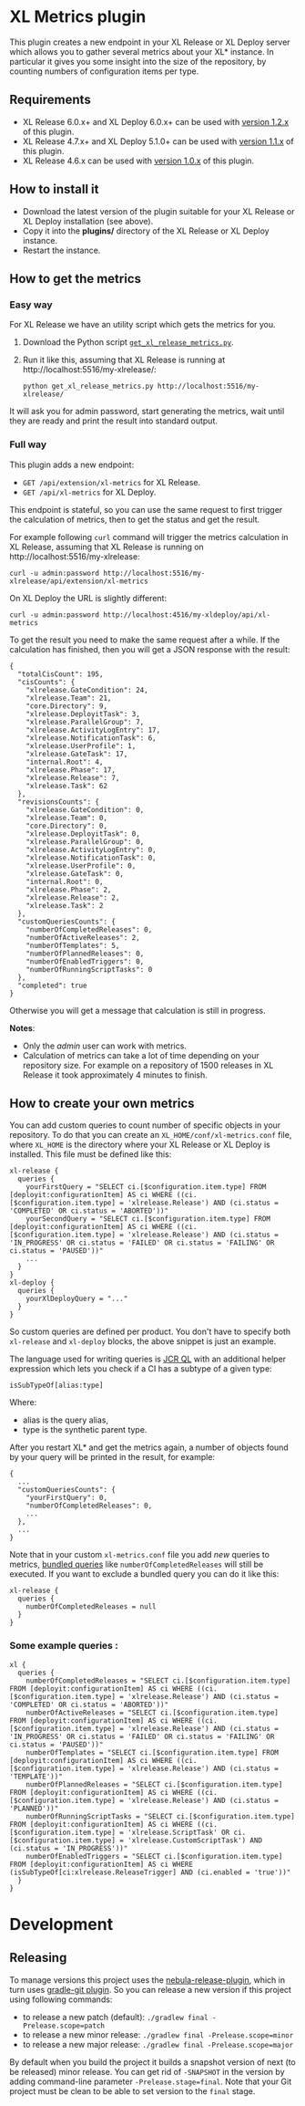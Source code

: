 # XL Metrics plugin

This plugin creates a new endpoint in your XL Release or XL Deploy server which allows you to gather several metrics about your XL* instance. In particular it gives you some insight into the size of the repository, by counting numbers of configuration items per type.

## Requirements

* XL Release 6.0.x+ and XL Deploy 6.0.x+ can be used with [version 1.2.x](https://github.com/xebialabs-community/xl-metrics-plugin/releases/download/v1.2.0/xl-metrics-plugin-1.2.0.jar) of this plugin.
* XL Release 4.7.x+ and XL Deploy 5.1.0+ can be used with [version 1.1.x](https://github.com/xebialabs-community/xl-metrics-plugin/releases/download/v1.1.0/xl-metrics-plugin-1.1.0.jar) of this plugin.
* XL Release 4.6.x can be used with [version 1.0.x](https://github.com/xebialabs-community/xl-metrics-plugin/releases/download/v1.0.0/xl-metrics-plugin-1.0.0.jar) of this plugin.

## How to install it

* Download the latest version of the plugin suitable for your XL Release or XL Deploy installation (see above).
* Copy it into the **plugins/** directory of the XL Release or XL Deploy instance.
* Restart the instance.

## How to get the metrics

### Easy way

For XL Release we have an utility script which gets the metrics for you.

1. Download the Python script [`get_xl_release_metrics.py`](scripts/get_xl_release_metrics.py).
2. Run it like this, assuming that XL Release is running at http://localhost:5516/my-xlrelease/:

    `python get_xl_release_metrics.py http://localhost:5516/my-xlrelease/`
    
It will ask you for admin password, start generating the metrics, wait until they are ready and print the result into standard output.

### Full way

This plugin adds a new endpoint: 

* `GET /api/extension/xl-metrics` for XL Release.
* `GET /api/xl-metrics` for XL Deploy.

This endpoint is stateful, so you can use the same request to first trigger the calculation of metrics, then to get the status and get the result.

For example following `curl` command will trigger the metrics calculation in XL Release, assuming that XL Release is running on http://localhost:5516/my-xlrelease:

    curl -u admin:password http://localhost:5516/my-xlrelease/api/extension/xl-metrics
    
On XL Deploy the URL is slightly different:

    curl -u admin:password http://localhost:4516/my-xldeploy/api/xl-metrics

To get the result you need to make the same request after a while. If the calculation has finished, then you will get a JSON response with the result:

    {
      "totalCisCount": 195,
      "cisCounts": {
        "xlrelease.GateCondition": 24,
        "xlrelease.Team": 21,
        "core.Directory": 9,
        "xlrelease.DeployitTask": 3,
        "xlrelease.ParallelGroup": 7,
        "xlrelease.ActivityLogEntry": 17,
        "xlrelease.NotificationTask": 6,
        "xlrelease.UserProfile": 1,
        "xlrelease.GateTask": 17,
        "internal.Root": 4,
        "xlrelease.Phase": 17,
        "xlrelease.Release": 7,
        "xlrelease.Task": 62
      },
      "revisionsCounts": {
        "xlrelease.GateCondition": 0,
        "xlrelease.Team": 0,
        "core.Directory": 0,
        "xlrelease.DeployitTask": 0,
        "xlrelease.ParallelGroup": 0,
        "xlrelease.ActivityLogEntry": 0,
        "xlrelease.NotificationTask": 0,
        "xlrelease.UserProfile": 0,
        "xlrelease.GateTask": 0,
        "internal.Root": 0,
        "xlrelease.Phase": 2,
        "xlrelease.Release": 2,
        "xlrelease.Task": 2
      },
      "customQueriesCounts": {
        "numberOfCompletedReleases": 0,
        "numberOfActiveReleases": 2,
        "numberOfTemplates": 5,
        "numberOfPlannedReleases": 0,
        "numberOfEnabledTriggers": 0,
        "numberOfRunningScriptTasks": 0
      },
      "completed": true
    }

Otherwise you will get a message that calculation is still in progress.

**Notes**:

* Only the _admin_ user can work with metrics.
* Calculation of metrics can take a lot of time depending on your repository size. For example on a repository of 1500 releases in XL Release it took approximately 4 minutes to finish.

## How to create your own metrics

You can add custom queries to count number of specific objects in your repository. To do that you can create an `XL_HOME/conf/xl-metrics.conf` file, where `XL_HOME` is the directory where your XL Release or XL Deploy is installed. This file must be defined like this:

    xl-release {
      queries {
        yourFirstQuery = "SELECT ci.[$configuration.item.type] FROM [deployit:configurationItem] AS ci WHERE ((ci.[$configuration.item.type] = 'xlrelease.Release') AND (ci.status = 'COMPLETED' OR ci.status = 'ABORTED'))"
        yourSecondQuery = "SELECT ci.[$configuration.item.type] FROM [deployit:configurationItem] AS ci WHERE ((ci.[$configuration.item.type] = 'xlrelease.Release') AND (ci.status = 'IN_PROGRESS' OR ci.status = 'FAILED' OR ci.status = 'FAILING' OR ci.status = 'PAUSED'))"
        ...
      }
    }
    xl-deploy {
      queries {
        yourXlDeployQuery = "..."
      }
    }

So custom queries are defined per product. You don't have to specify both `xl-release` and `xl-deploy` blocks, the above snippet is just an example.

The language used for writing queries is [JCR QL](http://www.day.com/specs/jcr/2.0/6_Query.html) with an additional helper expression which lets you  check if a CI has a subtype of a given type:

    isSubTypeOf[alias:type]

Where:

* alias is the query alias,
* type is the synthetic parent type.

After you restart XL* and get the metrics again, a number of objects found by your query will be printed in the result, for example:

    {
      ...
      "customQueriesCounts": {
        "yourFirstQuery": 0,
        "numberOfCompletedReleases": 0,
        ...
      },
      ...
    }

Note that in your custom `xl-metrics.conf` file you add _new_ queries to metrics, [bundled queries](src/main/resources/xl-metrics.conf) like `numberOfCompletedReleases` will still be executed. If you want to exclude a bundled query you can do it like this:

    xl-release {
      queries {
        numberOfCompletedReleases = null
      }
    }


### Some example queries :

    xl {
      queries {
        numberOfCompletedReleases = "SELECT ci.[$configuration.item.type] FROM [deployit:configurationItem] AS ci WHERE ((ci.[$configuration.item.type] = 'xlrelease.Release') AND (ci.status = 'COMPLETED' OR ci.status = 'ABORTED'))"
        numberOfActiveReleases = "SELECT ci.[$configuration.item.type] FROM [deployit:configurationItem] AS ci WHERE ((ci.[$configuration.item.type] = 'xlrelease.Release') AND (ci.status = 'IN_PROGRESS' OR ci.status = 'FAILED' OR ci.status = 'FAILING' OR ci.status = 'PAUSED'))"
        numberOfTemplates = "SELECT ci.[$configuration.item.type] FROM [deployit:configurationItem] AS ci WHERE ((ci.[$configuration.item.type] = 'xlrelease.Release') AND (ci.status = 'TEMPLATE'))"
        numberOfPlannedReleases = "SELECT ci.[$configuration.item.type] FROM [deployit:configurationItem] AS ci WHERE ((ci.[$configuration.item.type] = 'xlrelease.Release') AND (ci.status = 'PLANNED'))"
        numberOfRunningScriptTasks = "SELECT ci.[$configuration.item.type] FROM [deployit:configurationItem] AS ci WHERE ((ci.[$configuration.item.type] = 'xlrelease.ScriptTask' OR ci.[$configuration.item.type] = 'xlrelease.CustomScriptTask') AND (ci.status = 'IN_PROGRESS'))"
        numberOfEnabledTriggers = "SELECT ci.[$configuration.item.type] FROM [deployit:configurationItem] AS ci WHERE (isSubTypeOf[ci:xlrelease.ReleaseTrigger] AND (ci.enabled = 'true'))"
      }
    }


# Development

## Releasing ##

To manage versions this project uses the [nebula-release-plugin](https://github.com/nebula-plugins/nebula-release-plugin), which in turn uses [gradle-git plugin](https://github.com/ajoberstar/gradle-git). So you can release a new version if this project using following commands:

* to release a new patch (default): `./gradlew final -Prelease.scope=patch`
* to release a new minor release: `./gradlew final -Prelease.scope=minor`
* to release a new major release: `./gradlew final -Prelease.scope=major`

By default when you build the project it builds a snapshot version of next (to be released) minor release. You can get rid of `-SNAPSHOT` in the version by adding command-line parameter `-Prelease.stage=final`. Note that your Git project must be clean to be able to set version to the `final` stage.
